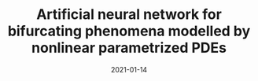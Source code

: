 ---
title: "Artificial neural network for bifurcating phenomena modelled by nonlinear parametrized PDEs"
collection: publications
permalink: /publication/2021-01-14-Artificial-neural-network-for-bifurcating-phenomena-modelled-by-nonlinear-parametrized-PDEs
date: 2021-01-14
item: 8
venue: 'PAMM'
paperurl: 'https://doi.org/10.1002/pamm.202000350'
authors: 'F. Pichi, F. Ballarin, G. Rozza, J. Hesthaven'
pubsource: 'journal'
biblio: >
    @article{https://doi.org/10.1002/pamm.202000350,\

    author = {Pichi, F. and Ballarin, F. and Rozza, G. and Hesthaven, J. S.},\

    title = {Artificial neural network for bifurcating phenomena modelled by nonlinear parametrized {PDE}s},\

    journal = {PAMM},\

    volume = {20},\

    number = {S1},\

    pages = {e202000350},\

    doi = {10.1002/pamm.202000350},\

    year = {2021}}

---